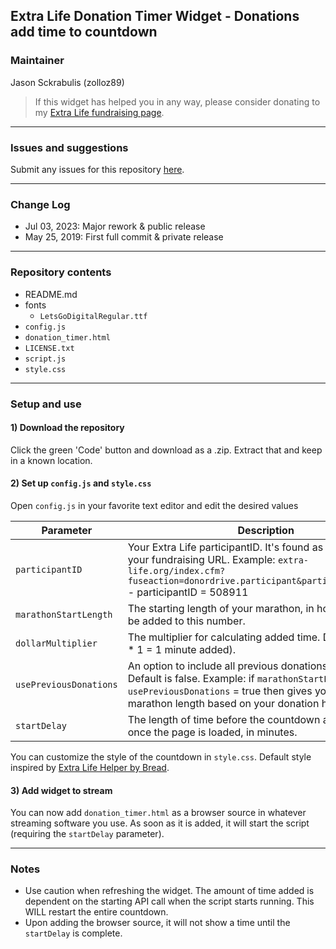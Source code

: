 
## Extra Life Donation Timer Widget - Donations add time to countdown

### Maintainer
Jason Sckrabulis (zolloz89)

> If this widget has helped you in any way, please consider donating to my [Extra Life fundraising page](bit.ly/jasonel).

---

### Issues and suggestions

Submit any issues for this repository [here](https://github.com/jasonsckrabulis/extra-life-donation-timer/issues).

---

### Change Log

* Jul 03, 2023: Major rework & public release
* May 25, 2019: First full commit & private release

---

### Repository contents

* README.md  
* fonts  
   * `LetsGoDigitalRegular.ttf`
* `config.js`
* `donation_timer.html`
* `LICENSE.txt`
* `script.js`
* `style.css`

---

### Setup and use

#### 1) Download the repository

Click the green 'Code' button and download as a .zip. Extract that and keep in a known location.

#### 2) Set up `config.js` and `style.css`

Open `config.js` in your favorite text editor and edit the desired values

Parameter | Description
--- | ---
`participantID` | Your Extra Life participantID. It's found as the 6 digits of your fundraising URL. Example: `extra-life.org/index.cfm?fuseaction=donordrive.participant&participantID=508911` - participantID = 508911
`marathonStartLength` | The starting length of your marathon, in hours. Time will be added to this number.
`dollarMultiplier` | The multiplier for calculating added time. Default is 1 ($1 * 1 = 1 minute added).
`usePreviousDonations` | An option to include all previous donations as added time. Default is false. Example: if `marathonStartLength` = 0, then `usePreviousDonations` = true then gives you a starting marathon length based on your donation history.
`startDelay` | The length of time before the countdown actually starts once the page is loaded, in minutes.

You can customize the style of the countdown in `style.css`. Default style inspired by [Extra Life Helper by Bread](https://github.com/breadweb/extralife-helper).

#### 3) Add widget to stream

You can now add `donation_timer.html` as a browser source in whatever streaming software you use. As soon as it is added, it will start the script (requiring the `startDelay` parameter).

---

### Notes

* Use caution when refreshing the widget. The amount of time added is dependent on the starting API call when the script starts running. This WILL restart the entire countdown.
* Upon adding the browser source, it will not show a time until the `startDelay` is complete.
